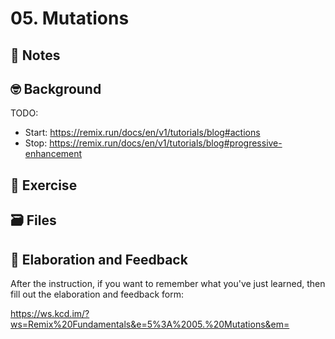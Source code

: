 # 05. Mutations

## 📝 Notes

## 🤓 Background

TODO:

- Start: https://remix.run/docs/en/v1/tutorials/blog#actions
- Stop: https://remix.run/docs/en/v1/tutorials/blog#progressive-enhancement

## 💪 Exercise

## 🗃 Files

## 🦉 Elaboration and Feedback

After the instruction, if you want to remember what you've just learned, then
fill out the elaboration and feedback form:

https://ws.kcd.im/?ws=Remix%20Fundamentals&e=5%3A%2005.%20Mutations&em=